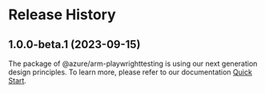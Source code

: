 # Release History
    
## 1.0.0-beta.1 (2023-09-15)

The package of @azure/arm-playwrighttesting is using our next generation design principles. To learn more, please refer to our documentation [Quick Start](https://aka.ms/js-track2-quickstart).
